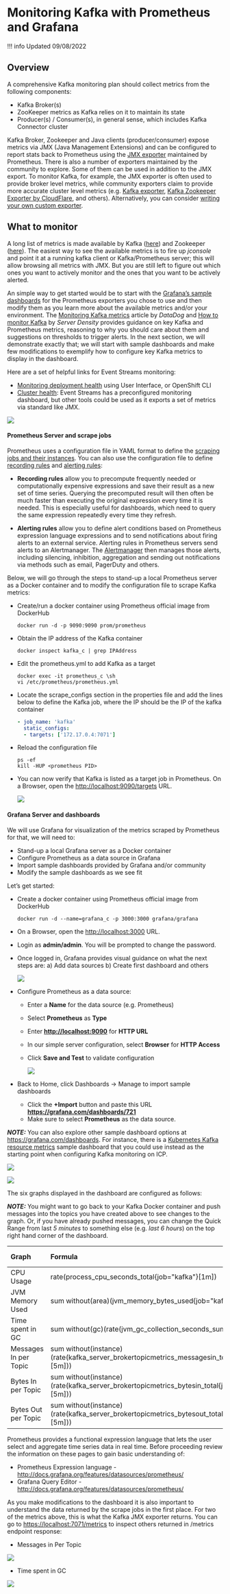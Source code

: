 # Monitoring Kafka with Prometheus and Grafana

!!! info
      Updated 09/08/2022

## Overview

A comprehensive Kafka monitoring plan should collect metrics from the following components:

* Kafka Broker(s)
* ZooKeeper metrics as Kafka relies on it to maintain its state
* Producer(s) / Consumer(s), in general sense, which includes Kafka Connector cluster

Kafka Broker, Zookeeper and Java clients (producer/consumer) expose metrics via JMX (Java Management Extensions) 
and can be configured to report stats back to Prometheus using the [JMX exporter](https://github.com/prometheus/jmx_exporter) 
maintained by Prometheus.  There is also a number of exporters maintained by the community to explore. 
Some of them can be used in addition to the JMX export. To monitor Kafka, for example, the JMX exporter 
is often used to provide broker level metrics, while community exporters claim to provide more accurate cluster level 
metrics (e.g. [Kafka exporter](https://github.com/danielqsj/kafka_exporter), [Kafka Zookeeper Exporter by CloudFlare](https://github.com/cloudflare/kafka_zookeeper_exporter), and others). 
Alternatively, you can consider [writing your own custom exporter](https://prometheus.io/docs/instrumenting/writing_exporters/).

## What to monitor

A long list of metrics is made available by Kafka ([here](https://kafka.apache.org/documentation/#monitoring)) and Zookeeper ([here](https://zookeeper.apache.org/doc/current/zookeeperJMX.html)). 
The easiest way to see the available metrics is to fire up *jconsole* and point it at a running kafka client or Kafka/Prometheus server; 
this will allow browsing all metrics with JMX. But you are still left to figure out which ones you want to actively monitor and the ones 
that you want to be actively alerted.

An simple way to get started would be to start with the [Grafana’s sample dashboards](https://grafana.com/dashboards) for the Prometheus exporters you chose to use and then modify 
them as you learn more about the available metrics and/or your environment. The [Monitoring Kafka metrics](https://www.datadoghq.com/blog/monitoring-kafka-performance-metrics/) article by *DataDog* 
and [How to monitor Kafka](https://support.serverdensity.com/hc/en-us/articles/360001083446-Monitoring-Kafka) by *Server Density* provides  guidance on key Kafka and Prometheus metrics, 
reasoning to why you should care about them and suggestions on thresholds to trigger alerts. 
In the next section, we will demonstrate exactly that; we will start with sample dashboards and make few modifications to exemplify 
how to configure key Kafka metrics to display in the dashboard.

Here are a set of helpful links for Event Streams monitoring:

* [Monitoring deployment health](https://ibm.github.io/event-streams/administering/deployment-health/) using User Interface, or OpenShift CLI
* [Cluster health](https://ibm.github.io/event-streams/administering/cluster-health/): Event Streams has a preconfigured monitoring dashboard, but other tools could be used as it exports a set of metrics via standard like JMX.

![](./images/metrics-endpoint.png)

#### Prometheus Server and scrape jobs

Prometheus uses a configuration file in YAML format to define the [scraping jobs and their instances](https://prometheus.io/docs/concepts/jobs_instances/). You can also use the configuration file to define [recording rules](https://prometheus.io/docs/prometheus/latest/configuration/recording_rules/) and [alerting rules](https://prometheus.io/docs/prometheus/latest/configuration/alerting_rules/):

* **Recording rules** allow you to precompute frequently needed or computationally expensive expressions and save their result as a new set of time series. Querying the precomputed result will then often be much faster than executing the original expression every time it is needed. This is especially useful for dashboards, which need to query the same expression repeatedly every time they refresh.

* **Alerting rules** allow you to define alert conditions based on Prometheus expression language expressions and to send notifications about firing alerts to an external service. Alerting rules in Prometheus servers send alerts to an Alertmanager. The [Alertmanager](https://prometheus.io/docs/alerting/alertmanager/) then manages those alerts, including silencing, inhibition, aggregation and sending out notifications via methods such as email, PagerDuty and others.

Below, we will go through the steps to stand-up a local Prometheus server as a Docker container and to modify the configuration file to scrape Kafka metrics:

* Create/run a docker container using Prometheus official image from DockerHub

   ```shell
   docker run -d -p 9090:9090 prom/prometheus
   ```

* Obtain the IP address of the Kafka container

   ```shell
   docker inspect kafka_c | grep IPAddress
   ```

* Edit the prometheus.yml to add Kafka as a target

   ```shell
   docker exec -it prometheus_c \sh
   vi /etc/prometheus/prometheus.yml
   ```

* Locate the scrape_configs section in the properties file and add the lines below to define the Kafka job,
where the IP should be the IP of the kafka container

   ```yaml
   - job_name: 'kafka'
     static_configs:
     - targets: ['172.17.0.4:7071']
   ```

* Reload the configuration file

   ```shell
   ps -ef
   kill -HUP <prometheus PID>
   ```

* You can now verify that Kafka is listed as a target job in Prometheus. On a Browser, open the <http://localhost:9090/targets> URL.

   ![](./images/prometheus-targets.png)

#### Grafana Server and dashboards

We will use Grafana for visualization of the metrics scraped by Prometheus for that, we will need to:

* Stand-up a local Grafana server as a Docker container
* Configure Prometheus as a data source in Grafana
* Import sample dashboards provided by Grafana and/or community
* Modify the sample dashboards as we see fit

Let’s get started:

* Create a docker container using Prometheus official image from DockerHub

   ```shell
   docker run -d --name=grafana_c -p 3000:3000 grafana/grafana
   ```

* On a Browser, open the <http://localhost:3000> URL.

* Login as **admin/admin**. You will be prompted to change the password.

* Once logged in, Grafana provides visual guidance on what the next steps are: a) Add data sources b) Create first dashboard and others

   ![](./images/grafana-url.png)

* Configure Prometheus as a data source:

  * Enter a **Name** for the data source (e.g. Prometheus)
  * Select **Prometheus** as **Type**
  * Enter **<http://localhost:9090>** for **HTTP URL**
  * In our simple server configuration, select **Browser** for **HTTP Access**  
  * Click **Save and Test** to validate configuration

    ![](./images/grafana-data-source.png)

* Back to Home, click Dashboards -> Manage to import sample dashboards

  * Click the **+Import** button and paste this URL **<https://grafana.com/dashboards/721>**
  * Make sure to select **Prometheus** as the data source.

***NOTE:*** You can also explore other sample dashboard options at <https://grafana.com/dashboards>. For instance, there is a [Kubernetes Kafka resource metrics](https://grafana.com/dashboards/762) sample dashboard that you could use instead as the starting point when configuring Kafka monitoring on ICP.

![](./images/grafana-dashboard-import.png)

![](./images/grafana-dashboard-sample.png)

The six graphs displayed in the dashboard are configured as follows:

***NOTE:*** You might want to go back to your Kafka Docker container and push messages into the topics you have created above to see changes to the graph. Or, if you have already pushed messages, you can change the Quick Range from last *5 minutes* to something else (e.g. *last 6 hours*) on the top right hand corner of the dashboard.

Graph          | Formula  | Format As  
:------------- | :--------|:-----------
CPU Usage      | rate(process\_cpu\_seconds\_total{job="kafka"}[1m]) | Time Series
JVM Memory Used  | sum without(area)(jvm\_memory\_bytes\_used{job="kafka"}) | Time Series
Time spent in GC | sum without(gc)(rate(jvm\_gc\_collection\_seconds\_sum{job="kafka"}[5m])) | Time Series
Messages In per Topic | sum without(instance)(rate(kafka\_server\_brokertopicmetrics\_messagesin\_total{job="kafka",topic!=""}[5m])) | Time Series
Bytes In per Topic | sum without(instance)(rate(kafka\_server\_brokertopicmetrics\_bytesin\_total{job="kafka",topic!=""}[5m])) | Time Series
Bytes Out per Topic | sum without(instance)(rate(kafka\_server\_brokertopicmetrics\_bytesout\_total{job="kafka",topic!=""}[5m])) | Time Series

Prometheus provides a functional expression language that lets the user select and aggregate time series data in real time. Before proceeding review the information on these pages to gain basic understanding of:

* Prometheus Expression language - <http://docs.grafana.org/features/datasources/prometheus/>
* Grafana Query Editor - <http://docs.grafana.org/features/datasources/prometheus/>

As you make modifications to the dashboard it is also important to understand the data returned by the scrape jobs in the first place. For two of the metrics above, this is what the Kafka JMX exporter returns. You can go to <https://localhost:7071/metrics> to inspect others returned in /metrics endpoint response:

* Messages in Per Topic

![](./images/metrics_messagesin.png)

* Time spent in GC

![](./images/metrics_gc.png)
